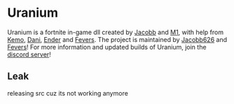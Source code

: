 # Uranium

Uranium is a fortnite in-game dll created by [Jacobb](https://github.com/jacobb626) and [M1](https://github.com/m1fnbr), with help from [Kemo](https://github.com/kem0x), [Dani](https://discord.com/users/645285775700787210), [Ender](https://github.com/Ender-0001) and [Fevers](https://github.com/fortnitefevers). The project is maintained by [Jacobb626](https://github.com/jacobb626) and [Fevers](https://github.com/fortnitefevers)! For more information and updated builds of Uranium, join the [discord server](https://discord.gg/kSPA5xGvu5)!

## Leak
releasing src cuz its not working anymore
